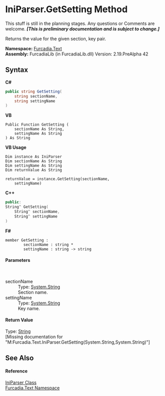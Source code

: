 # IniParser.GetSetting Method 
This stuff is still in the planning stages. Any questions or Comments are welcome. _**\[This is preliminary documentation and is subject to change.\]**_

Returns the value for the given section, key pair.

**Namespace:**&nbsp;<a href="N_Furcadia_Text">Furcadia.Text</a><br />**Assembly:**&nbsp;FurcadiaLib (in FurcadiaLib.dll) Version: 2.19.PreAlpha 42

## Syntax

**C#**<br />
``` C#
public string GetSetting(
	string sectionName,
	string settingName
)
```

**VB**<br />
``` VB
Public Function GetSetting ( 
	sectionName As String,
	settingName As String
) As String
```

**VB Usage**<br />
``` VB Usage
Dim instance As IniParser
Dim sectionName As String
Dim settingName As String
Dim returnValue As String

returnValue = instance.GetSetting(sectionName, 
	settingName)
```

**C++**<br />
``` C++
public:
String^ GetSetting(
	String^ sectionName, 
	String^ settingName
)
```

**F#**<br />
``` F#
member GetSetting : 
        sectionName : string * 
        settingName : string -> string 

```


#### Parameters
&nbsp;<dl><dt>sectionName</dt><dd>Type: <a href="http://msdn2.microsoft.com/en-us/library/s1wwdcbf" target="_blank">System.String</a><br />Section name.</dd><dt>settingName</dt><dd>Type: <a href="http://msdn2.microsoft.com/en-us/library/s1wwdcbf" target="_blank">System.String</a><br />Key name.</dd></dl>

#### Return Value
Type: <a href="http://msdn2.microsoft.com/en-us/library/s1wwdcbf" target="_blank">String</a><br />\[Missing <returns> documentation for "M:Furcadia.Text.IniParser.GetSetting(System.String,System.String)"\]

## See Also


#### Reference
<a href="T_Furcadia_Text_IniParser">IniParser Class</a><br /><a href="N_Furcadia_Text">Furcadia.Text Namespace</a><br />
